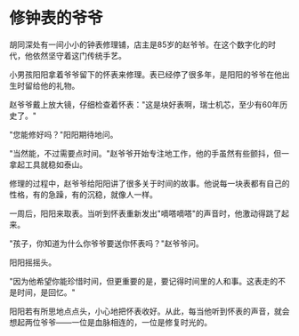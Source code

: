 # 修钟表的爷爷

胡同深处有一间小小的钟表修理铺，店主是85岁的赵爷爷。在这个数字化的时代，他依然坚守着这门传统手艺。

小男孩阳阳拿着爷爷留下的怀表来修理。表已经停了很多年，是阳阳的爷爷在他出生时留给他的礼物。

赵爷爷戴上放大镜，仔细检查着怀表："这是块好表啊，瑞士机芯，至少有60年历史了。"

"您能修好吗？"阳阳期待地问。

"当然能，不过需要点时间。"赵爷爷开始专注地工作，他的手虽然有些颤抖，但一拿起工具就稳如泰山。

修理的过程中，赵爷爷给阳阳讲了很多关于时间的故事。他说每一块表都有自己的性格，有的急躁，有的沉稳，就像人一样。

一周后，阳阳来取表。当听到怀表重新发出"嘀嗒嘀嗒"的声音时，他激动得跳了起来。

"孩子，你知道为什么你爷爷要送你怀表吗？"赵爷爷问。

阳阳摇摇头。

"因为他希望你能珍惜时间，但更重要的是，要记得时间里的人和事。这表走的不是时间，是回忆。"

阳阳若有所思地点点头，小心地把怀表收好。从此，每当他听到怀表的声音，就会想起两位爷爷——一位是血脉相连的，一位是修复时光的。